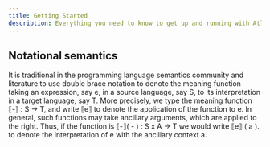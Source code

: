```yaml
---
title: Getting Started
description: Everything you need to know to get up and running with Atlaskit
---
```


## Notational semantics
It is traditional in the programming language semantics community and literature to use double brace notation to denote the meaning function taking an expression, say e, in a source language, say S, to its interpretation in a target language, say T. More precisely, we type the meaning function ⟦-⟧ : S -> T, and write ⟦e⟧ to denote the application of the function to e. In general, such functions may take ancillary arguments, which are applied to the right. Thus, if the function is ⟦-⟧( - ) : S x A -> T we would write ⟦e⟧ ( a ). to denote the interpretation of e with the ancillary context a.

